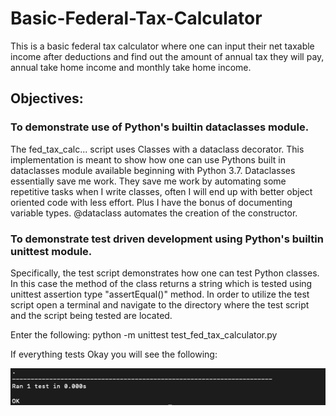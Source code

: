 # Basic-Federal-Tax-Calculator
This is a basic federal tax calculator where one can input their net taxable income after deductions and find out the amount of annual tax they will pay, annual take home income and monthly take home income.
## Objectives:
### To demonstrate use of Python's builtin dataclasses module.
The fed_tax_calc... script uses Classes with a dataclass decorator.  This implementation is meant to show how one can use Pythons built in dataclasses module available beginning with Python 3.7.
Dataclasses essentially save me work. They save me work by automating some
repetitive tasks when I write classes, often I will end up with better object
oriented code with less effort.
Plus I have the bonus of documenting variable types. @dataclass automates the creation of the constructor.

### To demonstrate test driven development using Python's builtin unittest module.
Specifically, the test script demonstrates how one can test Python classes. In this case the method of the class returns a string which is tested using unittest assertion type "assertEqual()" method.
In order to utilize the test script open a terminal and navigate to the directory where the test script and the script being tested are located.

Enter the following:
python -m unittest test_fed_tax_calculator.py

If everything tests Okay you will see the following:

![terminal output](images/terminal_output.png)
